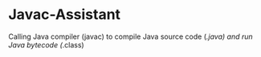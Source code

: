 Javac-Assistant
===============

Calling Java compiler (javac) to compile Java source code (*.java) and run Java bytecode (*.class)
